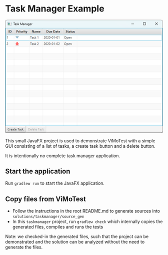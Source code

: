 # Task Manager Example

![Task Manager Example](screenshots/task_manager_gui.png)

This small JavaFX project is used to demonstrate ViMoTest with a simple GUI consisting of a list of tasks, a create task button and a delete button.

It is intentionally no complete task manager application.

## Start the application

Run `gradlew run` to start the JavaFX application.

## Copy files from ViMoTest

* Follow the instructions in the root README.md to generate sources into `solutions/taskmanager/source_gen`
* In this `taskmanager` project, run `gradlew check` which internally copies the generated files, compiles and runs the tests

Note: we checked-in the generated files, such that the project can be demonstrated and the solution can be analyzed without the need to generate the files.
